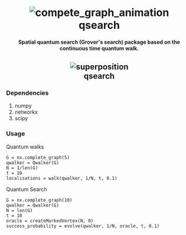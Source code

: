 <h1 align="center">
  <img
    alt="compete_graph_animation"
    src="https://user-images.githubusercontent.com/9468947/29244436-bc4e66ee-7faf-11e7-8d3a-e1e419d60ca5.gif"
  />
  <br />
  qsearch
</h1>

<h4 align="center">
  Spatial quantum search (Grover's search) package based on the continuous time quantum walk.
</h4>

<h2 align="center">
  <img
    alt="superposition"
    src="https://user-images.githubusercontent.com/9468947/30002846-1538be88-90ab-11e7-9445-91bb0fe9d2d6.png"
  />
  <br />
  qsearch
</h2>


### Dependencies

1. numpy
2. networkx
3. scipy

### Usage

Quantum walks

```
G = nx.complete_graph(5)
qwalker = Qwalker(G)
N = 1/len(G)
t = 10
localisations = walk(qwalker, 1/N, t, 0.1)

```

Quantum Search

```
G = nx.complete_graph(10)
qwalker = Qwalker(G)
N = len(G)
t = 10
oracle = createMarkedVertex(N, 0)
success_probability = evolve(qwalker, 1/N, oracle, t, 0.1)

```
